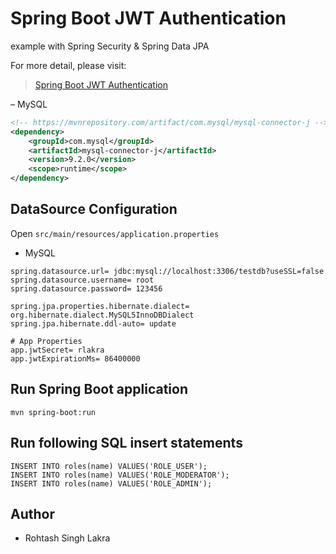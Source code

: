 # Spring Boot JWT Authentication
 
 example with Spring Security & Spring Data JPA

For more detail, please visit:
> [Spring Boot JWT Authentication](https://github.com/rslakra/Spring.git)

– MySQL
```xml
<!-- https://mvnrepository.com/artifact/com.mysql/mysql-connector-j -->
<dependency>
    <groupId>com.mysql</groupId>
    <artifactId>mysql-connector-j</artifactId>
    <version>9.2.0</version>
    <scope>runtime</scope>
</dependency>
```
## DataSource Configuration
Open `src/main/resources/application.properties`

- MySQL
```
spring.datasource.url= jdbc:mysql://localhost:3306/testdb?useSSL=false
spring.datasource.username= root
spring.datasource.password= 123456

spring.jpa.properties.hibernate.dialect= org.hibernate.dialect.MySQL5InnoDBDialect
spring.jpa.hibernate.ddl-auto= update

# App Properties
app.jwtSecret= rlakra
app.jwtExpirationMs= 86400000
```

## Run Spring Boot application

```
mvn spring-boot:run
```

## Run following SQL insert statements
```
INSERT INTO roles(name) VALUES('ROLE_USER');
INSERT INTO roles(name) VALUES('ROLE_MODERATOR');
INSERT INTO roles(name) VALUES('ROLE_ADMIN');
```


## Author
- Rohtash Singh Lakra